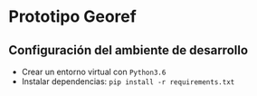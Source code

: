 # Prototipo Georef

## Configuración del ambiente de desarrollo

* Crear un entorno virtual con `Python3.6`
* Instalar dependencias: `pip install -r requirements.txt`
